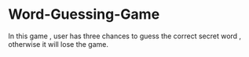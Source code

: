 # Word-Guessing-Game
In this game , user has three chances to guess the correct secret word , otherwise it will lose the game.
